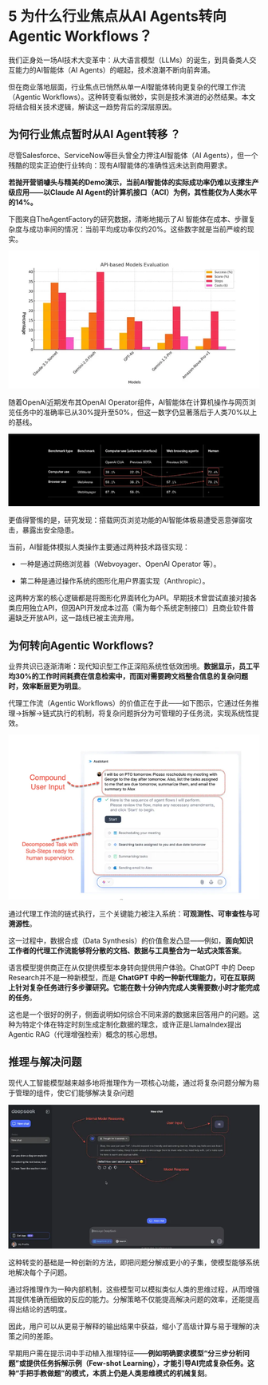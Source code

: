 # 5 为什么行业焦点从AI Agents转向Agentic Workflows？


我们正身处一场AI技术大变革中：从大语言模型（LLMs）的诞生，到具备类人交互能力的AI智能体（AI Agents）的崛起，技术浪潮不断向前奔涌。

但在商业落地层面，行业焦点已悄然从单一AI智能体转向更复杂的代理工作流（Agentic Workflows）。这种转变看似微妙，实则是技术演进的必然结果。本文将结合相关技术逻辑，解读这一趋势背后的深层原因。

## 为何行业焦点暂时从AI Agent转移 ？

尽管Salesforce、ServiceNow等巨头曾全力押注AI智能体（AI Agents），但一个残酷的现实正迫使行业转向：现有AI智能体的准确性远未达到商用要求。

**若抛开营销噱头与精美的Demo演示，当前AI智能体的实际成功率仍难以支撑生产级应用——以Claude AI Agent的计算机接口（ACI）为例，其性能仅为人类水平的14%。**

下图来自TheAgentFactory的研究数据，清晰地揭示了AI 智能体在成本、步骤复杂度与成功率间的情况：当前平均成功率仅约20%。这些数字就是当前严峻的现实。

![Alt Image Text](../images/chap5_5_1.png "Body image")

随着OpenAI近期发布其OpenAI Operator组件，AI智能体在计算机操作与网页浏览任务中的准确率已从30%提升至50%，但这一数字仍显著落后于人类70%以上的基线。

![Alt Image Text](../images/chap5_5_2.png "Body image")

更值得警惕的是，研究发现：搭载网页浏览功能的AI智能体极易遭受恶意弹窗攻击，暴露出安全隐患。

当前，AI智能体模拟人类操作主要通过两种技术路径实现：

- 一种是通过网络浏览器（Webvoyager、OpenAI Operator 等）。

- 第二种是通过操作系统的图形化用户界面实现（Anthropic）。

这两种方案的核心逻辑都是将图形化界面转化为API。早期技术曾尝试直接对接各类应用独立API，但因API开发成本过高（需为每个系统定制接口）且商业软件普遍缺乏开放API，这一路线已被主流弃用。

## 为何转向Agentic Workflows?

业界共识已逐渐清晰：现代知识型工作正深陷系统性低效困境。**数据显示，员工平均30%的工作时间耗费在信息检索中，而面对需要跨文档整合信息的复杂问题时，效率断层更为明显**。

代理工作流（Agentic Workflows）的价值正在于此——如下图示，它通过任务推理→拆解→链式执行的机制，将复杂问题拆分为可管理的子任务流，实现系统性提效。

![Alt Image Text](../images/chap5_5_3.png "Body image")

通过代理工作流的链式执行，三个关键能力被注入系统：**可观测性、可审查性与可溯源性**。

这一过程中，数据合成（Data Synthesis）的价值愈发凸显——例如，**面向知识工作者的代理工作流能够将分散的文档、数据与工具整合为一站式决策答案**。

语言模型提供商正在从仅提供模型本身转向提供用户体验。ChatGPT 中的 Deep Research并不是一种新模型，而是 **ChatGPT 中的一种新代理能力，可在互联网上针对复杂任务进行多步骤研究。它能在数十分钟内完成人类需要数小时才能完成的任务**。

这也是一个很好的例子，侧面说明如何综合不同来源的数据来回答用户的问题。这种为特定个体在特定时刻生成定制化数据的理念，或许正是LlamaIndex提出Agentic RAG（代理增强检索）概念的核心思想。

## 推理与解决问题

现代人工智能模型越来越多地将推理作为一项核心功能，通过将复杂问题分解为易于管理的组件，使它们能够解决复杂问题

![Alt Image Text](../images/chap5_5_4.png "Body image")

这种转变的基础是一种创新的方法，即把问题分解成更小的子集，使模型能够系统地解决每个子问题。

通过将推理作为一种内部机制，这些模型可以模拟类似人类的思维过程，从而增强其提供准确而细致的反应的能力。分解策略不仅能提高解决问题的效率，还能提高得出结论的透明度。

因此，用户可以从更易于解释的输出结果中获益，缩小了高级计算与易于理解的决策之间的差距。

早期用户需在提示词中手动植入推理特征——**例如明确要求模型“分三步分析问题”或提供任务拆解示例（Few-shot Learning），才能引导AI完成复杂任务。这种“手把手教做题”的模式，本质上仍是人类思维模式的机械复刻**。